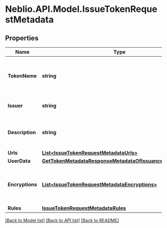 # Neblio.API.Model.IssueTokenRequestMetadata
## Properties

Name | Type | Description | Notes
------------ | ------------- | ------------- | -------------
**TokenName** | **string** | Token Symbol it will be identified by (ex. NIBBL) | [optional] 
**Issuer** | **string** | Name of token issuer | [optional] 
**Description** | **string** | Long name or description of token (ex. Nibble) | [optional] 
**Urls** | [**List&lt;IssueTokenRequestMetadataUrls&gt;**](IssueTokenRequestMetadataUrls.md) |  | [optional] 
**UserData** | [**GetTokenMetadataResponseMetadataOfIssuanceDataUserData**](GetTokenMetadataResponseMetadataOfIssuanceDataUserData.md) |  | [optional] 
**Encryptions** | [**List&lt;IssueTokenRequestMetadataEncryptions&gt;**](IssueTokenRequestMetadataEncryptions.md) | Array of encryption instruction objects for encrypting userData | [optional] 
**Rules** | [**IssueTokenRequestMetadataRules**](IssueTokenRequestMetadataRules.md) |  | [optional] 

[[Back to Model list]](../README.md#documentation-for-models) [[Back to API list]](../README.md#documentation-for-api-endpoints) [[Back to README]](../README.md)

